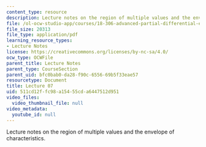 ```yaml
---
content_type: resource
description: Lecture notes on the region of multiple values and the envelope of characteristics.
file: /ol-ocw-studio-app/courses/18-306-advanced-partial-differential-equations-with-applications-fall-2009/511cd12ffc98a15455cda6447512d951_MIT18_306f09_lec07.pdf
file_size: 20313
file_type: application/pdf
learning_resource_types:
- Lecture Notes
license: https://creativecommons.org/licenses/by-nc-sa/4.0/
ocw_type: OCWFile
parent_title: Lecture Notes
parent_type: CourseSection
parent_uid: bfc0bab0-da28-f90c-6556-69b5f33eae57
resourcetype: Document
title: Lecture 07
uid: 511cd12f-fc98-a154-55cd-a6447512d951
video_files:
  video_thumbnail_file: null
video_metadata:
  youtube_id: null
---
```

Lecture notes on the region of multiple values and the envelope of characteristics.